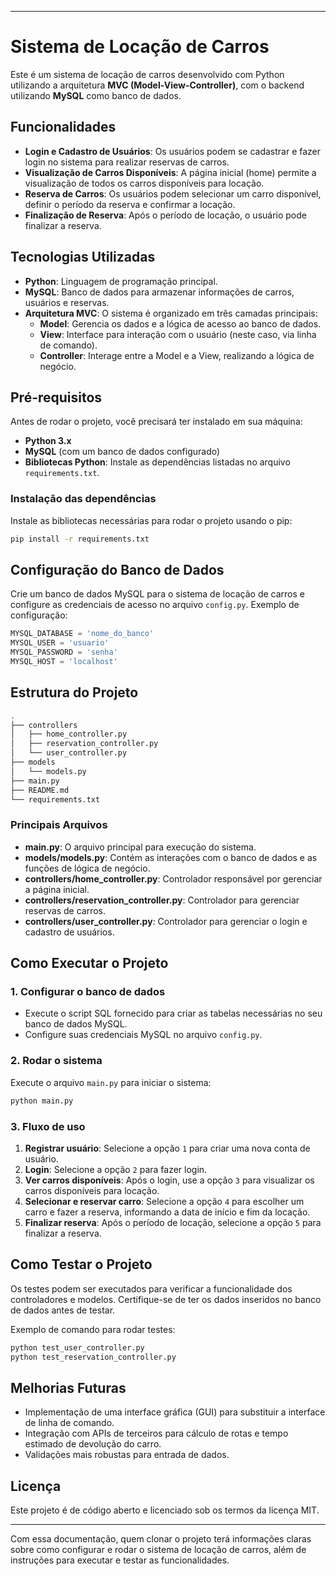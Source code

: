 
---

# Sistema de Locação de Carros

Este é um sistema de locação de carros desenvolvido com Python utilizando a arquitetura **MVC (Model-View-Controller)**, com o backend utilizando **MySQL** como banco de dados.

## Funcionalidades
- **Login e Cadastro de Usuários**: Os usuários podem se cadastrar e fazer login no sistema para realizar reservas de carros.
- **Visualização de Carros Disponíveis**: A página inicial (home) permite a visualização de todos os carros disponíveis para locação.
- **Reserva de Carros**: Os usuários podem selecionar um carro disponível, definir o período da reserva e confirmar a locação.
- **Finalização de Reserva**: Após o período de locação, o usuário pode finalizar a reserva.

## Tecnologias Utilizadas
- **Python**: Linguagem de programação principal.
- **MySQL**: Banco de dados para armazenar informações de carros, usuários e reservas.
- **Arquitetura MVC**: O sistema é organizado em três camadas principais:
  - **Model**: Gerencia os dados e a lógica de acesso ao banco de dados.
  - **View**: Interface para interação com o usuário (neste caso, via linha de comando).
  - **Controller**: Interage entre a Model e a View, realizando a lógica de negócio.
  
## Pré-requisitos

Antes de rodar o projeto, você precisará ter instalado em sua máquina:

- **Python 3.x**
- **MySQL** (com um banco de dados configurado)
- **Bibliotecas Python**: Instale as dependências listadas no arquivo `requirements.txt`.

### Instalação das dependências
Instale as bibliotecas necessárias para rodar o projeto usando o pip:

```bash
pip install -r requirements.txt
```

## Configuração do Banco de Dados

Crie um banco de dados MySQL para o sistema de locação de carros e configure as credenciais de acesso no arquivo `config.py`. Exemplo de configuração:

```python
MYSQL_DATABASE = 'nome_do_banco'
MYSQL_USER = 'usuario'
MYSQL_PASSWORD = 'senha'
MYSQL_HOST = 'localhost'
```


## Estrutura do Projeto

```bash
.
├── controllers
│   ├── home_controller.py
│   ├── reservation_controller.py
│   └── user_controller.py
├── models
│   └── models.py
├── main.py
├── README.md
└── requirements.txt
```

### Principais Arquivos

- **main.py**: O arquivo principal para execução do sistema.
- **models/models.py**: Contém as interações com o banco de dados e as funções de lógica de negócio.
- **controllers/home_controller.py**: Controlador responsável por gerenciar a página inicial.
- **controllers/reservation_controller.py**: Controlador para gerenciar reservas de carros.
- **controllers/user_controller.py**: Controlador para gerenciar o login e cadastro de usuários.

## Como Executar o Projeto

### 1. Configurar o banco de dados

- Execute o script SQL fornecido para criar as tabelas necessárias no seu banco de dados MySQL.
- Configure suas credenciais MySQL no arquivo `config.py`.

### 2. Rodar o sistema

Execute o arquivo `main.py` para iniciar o sistema:

```bash
python main.py
```

### 3. Fluxo de uso

1. **Registrar usuário**: Selecione a opção `1` para criar uma nova conta de usuário.
2. **Login**: Selecione a opção `2` para fazer login.
3. **Ver carros disponíveis**: Após o login, use a opção `3` para visualizar os carros disponíveis para locação.
4. **Selecionar e reservar carro**: Selecione a opção `4` para escolher um carro e fazer a reserva, informando a data de início e fim da locação.
5. **Finalizar reserva**: Após o período de locação, selecione a opção `5` para finalizar a reserva.

## Como Testar o Projeto

Os testes podem ser executados para verificar a funcionalidade dos controladores e modelos. Certifique-se de ter os dados inseridos no banco de dados antes de testar.

Exemplo de comando para rodar testes:

```bash
python test_user_controller.py
python test_reservation_controller.py
```

## Melhorias Futuras

- Implementação de uma interface gráfica (GUI) para substituir a interface de linha de comando.
- Integração com APIs de terceiros para cálculo de rotas e tempo estimado de devolução do carro.
- Validações mais robustas para entrada de dados.

## Licença

Este projeto é de código aberto e licenciado sob os termos da licença MIT.

---

Com essa documentação, quem clonar o projeto terá informações claras sobre como configurar e rodar o sistema de locação de carros, além de instruções para executar e testar as funcionalidades.